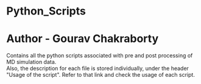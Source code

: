 # Python_Scripts
<h1>Author - Gourav Chakraborty</h1>
Contains all the python scripts associated with pre and post processing of MD simulation data.
<br>
Also, the description for each file is stored individually, under the header "Usage of the script". Refer to that link and check the usage of each script.

